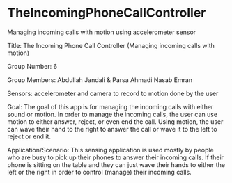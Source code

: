 # TheIncomingPhoneCallController
Managing incoming calls with motion using accelerometer sensor

Title: The Incoming Phone Call Controller (Managing incoming calls with motion)
 
Group Number: 6

Group Members: Abdullah Jandali & Parsa Ahmadi Nasab Emran
 
 Sensors: accelerometer and camera to record to motion done by the user
 
 Goal: 
The goal of this app is for managing the incoming calls with either sound or motion. In order to  manage the incoming calls, the user can use motion to either answer, reject, or even end the call. Using motion, the user can wave their hand to the right to answer the call or wave it  to the left to reject or end it. 

Application/Scenario:
This sensing application is used mostly by people who are busy to pick up their phones to answer their incoming calls. If their phone is sitting on the table and they can just wave their hands to either the left or the right in order to control (manage) their incoming calls. 
